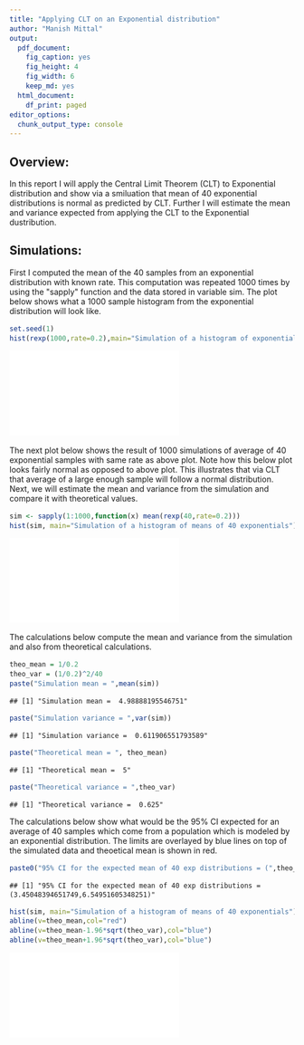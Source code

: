```yaml
---
title: "Applying CLT on an Exponential distribution"
author: "Manish Mittal"
output:
  pdf_document:
    fig_caption: yes
    fig_height: 4
    fig_width: 6
    keep_md: yes
  html_document:
    df_print: paged
editor_options:
  chunk_output_type: console
---
```

## Overview:
In this report I will apply the Central Limit Theorem (CLT) to Exponential distribution and show via a smiluation that mean of 40 exponential distributions is normal as predicted by CLT. Further I will estimate the mean and variance expected from applying the CLT to the Exponential dustribution. 

## Simulations:
First I computed the mean of the 40 samples from an exponential distribution with known rate. This computation was repeated 1000 times by using the "sapply" function and the data stored in variable sim. The plot below shows what a 1000 sample histogram from the exponential distribution will look like. 


```r
set.seed(1)
hist(rexp(1000,rate=0.2),main="Simulation of a histogram of exponential distribution")
```

![](Project_Part1_files/figure-latex/unnamed-chunk-1-1.pdf)<!-- --> 

The next plot below shows the result of 1000 simulations of average of 40 exponential samples with same rate as above plot. Note how this below plot looks fairly normal as opposed to above plot. This illustrates that via CLT that average of a large enough sample will follow a normal distribution. Next, we will estimate the mean and variance from the simulation and compare it with theoretical values.   

```r
sim <- sapply(1:1000,function(x) mean(rexp(40,rate=0.2)))
hist(sim, main="Simulation of a histogram of means of 40 exponentials")
```

![](Project_Part1_files/figure-latex/unnamed-chunk-2-1.pdf)<!-- --> 

The calculations below compute the mean and variance from the simulation and also from theoretical calculations. 

```r
theo_mean = 1/0.2
theo_var = (1/0.2)^2/40
paste("Simulation mean = ",mean(sim))
```

```
## [1] "Simulation mean =  4.98888195546751"
```

```r
paste("Simulation variance = ",var(sim))
```

```
## [1] "Simulation variance =  0.611906551793589"
```

```r
paste("Theoretical mean = ", theo_mean)
```

```
## [1] "Theoretical mean =  5"
```

```r
paste("Theoretical variance = ",theo_var)
```

```
## [1] "Theoretical variance =  0.625"
```

The calculations below show what would be the 95% CI expected for an average of 40 samples which come from a population which is modeled by an exponential distribution. The limits are overlayed by blue lines on top of the simulated data and theoetical mean is shown in red. 

```r
paste0("95% CI for the expected mean of 40 exp distributions = (",theo_mean-1.96*sqrt(theo_var),",",theo_mean+1.96*sqrt(theo_var),")")
```

```
## [1] "95% CI for the expected mean of 40 exp distributions = (3.45048394651749,6.54951605348251)"
```

```r
hist(sim, main="Simulation of a histogram of means of 40 exponentials")
abline(v=theo_mean,col="red")
abline(v=theo_mean-1.96*sqrt(theo_var),col="blue")
abline(v=theo_mean+1.96*sqrt(theo_var),col="blue")
```

![](Project_Part1_files/figure-latex/unnamed-chunk-4-1.pdf)<!-- --> 


